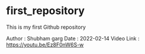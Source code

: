 # first_repository
This is my first Github repository
<be>

Author : Shubham garg 
Date   : 2022-02-14
Video Link : https://youtu.be/Ez8F0nW6S-w
